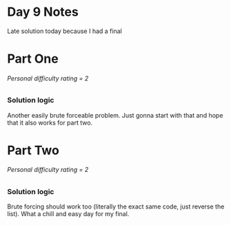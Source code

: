 # Day 9 Notes

Late solution today because I had a final

# Part One
###### Personal difficulty rating = 2

### Solution logic
Another easily brute forceable problem. Just gonna start with that and hope that it also works for part two.

# Part Two
###### Personal difficulty rating = 2

### Solution logic
Brute forcing should work too (literally the exact same code, just reverse the list). What a chill and easy day for my final.
